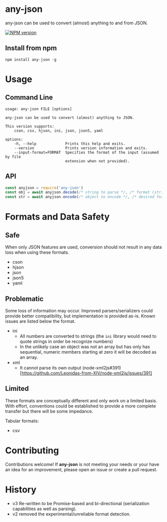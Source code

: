 # any-json

any-json can be used to convert (almost) anything to and from JSON.

[![NPM version](https://img.shields.io/npm/v/any-json.svg?style=flat-square)](http://www.npmjs.com/package/any-json)

## Install from npm

```
npm install any-json -g
```

# Usage

## Command Line

```
usage: any-json FILE [options]

any-json can be used to convert (almost) anything to JSON.

This version supports:
    cson, csv, hjson, ini, json, json5, yaml

options:
    -h, --help             Prints this help and exits.
    --version              Prints version information and exits.
    --input-format=FORMAT  Specifies the format of the input (assumed by file
                           extension when not provided).
```

## API

```js
const anyjson = require('any-json')
const obj = await anyjson.decode(/* string to parse */, /* format (string) */)
const str = await anyjson.encode(/* object to encode */, /* desired format (string) */)
```

# Formats and Data Safety

## Safe

When only JSON features are used, conversion should not result in any data loss when using these formats.

- cson
- hjson
- json
- json5
- yaml

## Problematic

Some loss of information may occur.  Improved parsers/serializers could provide better compatibility, but implementation is provided as-is.  Known issues are listed below the format.

- ini
  - All numbers are converted to strings (the `ini` library would need to quote strings in order be recognize numbers)
  - In the unlikely case an object was not an array but has only has sequential, numeric members starting at zero it will be decoded as an array.
- xml
  - It cannot parse its own output (node-xml2js#391)[https://github.com/Leonidas-from-XIV/node-xml2js/issues/391]

## Limited

These formats are conceptually different and only work on a limited basis.  With effort, conventions could be established to provide a more complete transfer but there will be some impedance.

Tabular formats:
- csv

# Contributing

Contributions welcome!  If **any-json** is not meeting your needs or your have an idea for an improvement, please open an issue or create a pull request.

# History

- v3 Re-written to be Promise-based and bi-directional (serialization capabilities as well as parsing).
- v2 removed the experimental/unreliable format detection.
